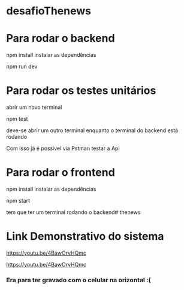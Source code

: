 # desafioThenews

# Para rodar o backend

npm install instalar as dependências

npm run dev

# Para rodar os testes unitários

abrir um novo terminal

npm test

deve-se abrir um outro terminal enquanto o terminal do backend está rodando

Com isso já é possivel via Pstman testar a Api

# Para rodar o frontend

npm install instalar as dependências

npm start

tem que ter um terminal rodando o backend# thenews

# Link Demonstrativo do sistema

https://youtu.be/4BawOrvHQmc

https://youtu.be/4BawOrvHQmc

### Era para ter gravado com o celular na orizontal :(
